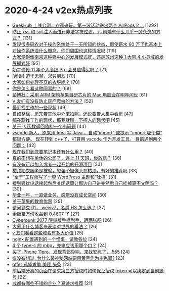 # 2020-4-24 v2ex热点列表

+ [GeekHub 上线公测，欢迎来玩。第一波活动送出两个 AirPods 2 ...](https://www.v2ex.com/t/665593#reply1292) [1292]
+ [防止 xss 和 sql 注入而进行非法字符过滤， js 前端有什么几乎一劳永逸的方式？](https://www.v2ex.com/t/665687#reply131) [131]
+ [发现很多码农对于操作系统处于一无所知的状态，即使薪水 60 万了也基本上对操作系统没什么概念，你们周围也这种情况吗](https://www.v2ex.com/t/665714#reply119) [119]
+ [大家觉得像南京这种强中心的发展模式好，还是苏州这种 1 大带 4 小县域的发展模式好](https://www.v2ex.com/t/665603#reply95) [95]
+ [奶牛快传 11 年个人高级 Pro 会员值得买吗？](https://www.v2ex.com/t/665574#reply71) [71]
+ [[闲谈] 迫于无聊，求只朋友](https://www.v2ex.com/t/665671#reply70) [70]
+ [大家如何处理不穿的衣服呢？](https://www.v2ex.com/t/665531#reply70) [70]
+ [你是怎么看这种同事的？](https://www.v2ex.com/t/665707#reply68) [68]
+ [彭博社：采用 ARM 架构苹果自研芯片的 Mac 电脑会在明年问世](https://www.v2ex.com/t/665604#reply61) [61]
+ [V 友们有没有防止灰产爬虫的方法？](https://www.v2ex.com/t/665594#reply52) [52]
+ [最近找工作的一些现状](https://www.v2ex.com/t/665553#reply49) [49]
+ [自如整租，房东带其他中介来拍照，还说要带人集中看房](https://www.v2ex.com/t/665536#reply47) [47]
+ [都在聊找工作的现状，那我就聊一下招人的现状吧](https://www.v2ex.com/t/665614#reply45) [45]
+ [关于 js 函数返回值的一个小问题](https://www.v2ex.com/t/665550#reply44) [44]
+ [vscode 新人，原来用 Idea 写 Java ，自动“import” 或提示 “import 哪个类” 都很方便。 现在转到 c++了，打算用 vscode 作为开发工具。 目前遇到两个问题：](https://www.v2ex.com/t/665610#reply42) [42]
+ [现在我们到底要笔记本还有什么用？](https://www.v2ex.com/t/665637#reply40) [40]
+ [真的不想在单休的公司了，连上 11 天班，你敢信？](https://www.v2ex.com/t/665736#reply36) [36]
+ [有没有可以加入或者一起开始的开源项目](https://www.v2ex.com/t/665661#reply33) [33]
+ [楼顶晒衣服老是被偷，想装个摄像头在楼顶，有好的推荐吗](https://www.v2ex.com/t/665702#reply33) [33]
+ [“全干”工程师写了一套 WordPress 主题和“吐槽”](https://www.v2ex.com/t/665569#reply31) [31]
+ [接到骚扰电话接起然后关闭话筒让那边自己讲完然后自己挂掉算不文明吗？](https://www.v2ex.com/t/665575#reply30) [30]
+ [毕业一年，一直做业务，感觉没有成长空间](https://www.v2ex.com/t/665599#reply30) [30]
+ [关于苹果的教育优惠](https://www.v2ex.com/t/665533#reply29) [29]
+ [请问领克 01， weivv7，名爵 HS 怎么选？](https://www.v2ex.com/t/665649#reply27) [27]
+ [余额宝万份收益到 0.4607 了](https://www.v2ex.com/t/665683#reply27) [27]
+ [Cyberpunk 2077 限量版手柄到手，晒两张图](https://www.v2ex.com/t/665627#reply26) [26]
+ [大家用什么博客来表达对世界的看法？](https://www.v2ex.com/t/665563#reply26) [26]
+ [v 友们看看这些域名有多大价值](https://www.v2ex.com/t/665779#reply25) [25]
+ [nginx 配置遇到的一个怪事，请教各位](https://www.v2ex.com/t/665745#reply24) [24]
+ [4 个 type-c 的 mbp，充电应该用哪个口？](https://www.v2ex.com/t/665562#reply24) [24]
+ [买了 iPhone 11pro，发现背部异响，来找安慰了， 555](https://www.v2ex.com/t/665567#reply24) [24]
+ [有没有想过, 为什么某神秘网站要用黄黑作为主色调?](https://www.v2ex.com/t/665635#reply23) [23]
+ [offer 选择求助 美团 头条](https://www.v2ex.com/t/665652#reply23) [23]
+ [前后端分离的页面在请求第三方授权时如何保证授权 token 可以绑定到当前账号](https://www.v2ex.com/t/665716#reply22) [22]
+ [成都有哪些不错的企业？真诚求推荐](https://www.v2ex.com/t/665537#reply21) [21]
